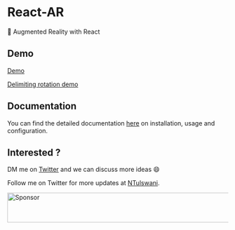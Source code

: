 # React-AR
🚀  Augmented Reality with React

## Demo
[Demo](https://twitter.com/NTulswani/status/911284951181438976)

[Delimiting rotation demo](https://twitter.com/NTulswani/status/915218481649377280)

## Documentation

You can find the detailed documentation [here](./docs) on installation, usage and configuration.

## Interested ?

DM me on [Twitter](https://twitter.com/NTulswani) and we can discuss more ideas 😄

Follow me on Twitter for more updates at [NTulswani](https://twitter.com/NTulswani).

<a target='_blank' rel='nofollow' href='https://app.codesponsor.io/link/FCRW65HPiwhNtebDx2tTc53E/nitin42/React-AR'>
  <img alt='Sponsor' width='888' height='68' src='https://app.codesponsor.io/embed/FCRW65HPiwhNtebDx2tTc53E/nitin42/React-AR.svg' />
</a>
